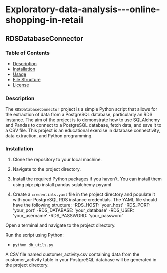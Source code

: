 # Exploratory-data-analysis---online-shopping-in-retail

## RDSDatabaseConnector

### Table of Contents
- [Description](#description)
- [Installation](#installation)
- [Usage](#usage)
- [File Structure](#file-structure)
- [License](#license)

### Description
The `RDSDatabaseConnector` project is a simple Python script that allows for the extraction of data from a PostgreSQL database, particularly an RDS instance. The aim of the project is to demonstrate how to use SQLAlchemy and Pandas to connect to a PostgreSQL database, fetch data, and save it to a CSV file. This project is an educational exercise in database connectivity, data extraction, and Python programming.

### Installation
1. Clone the repository to your local machine.
2. Navigate to the project directory.
3. Install the required Python packages if you haven't. You can install them using pip:
pip install pandas sqlalchemy pyyaml

4. Create a `credentials.yaml` file in the project directory and populate it with your PostgreSQL RDS instance credentials. The YAML file should have the following structure:
-RDS_HOST: 'your_host'
-RDS_PORT: 'your_port'
-RDS_DATABASE: 'your_database'
-RDS_USER: 'your_username'
-RDS_PASSWORD: 'your_password'

Open a terminal and navigate to the project directory.

Run the script using Python:

- `python db_utils.py`

A CSV file named customer_activity.csv containing data from the customer_activity table in your PostgreSQL database will be generated in the project directory.




